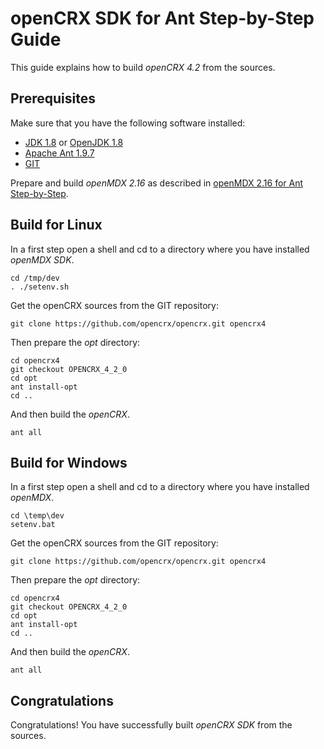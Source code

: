 # openCRX SDK for Ant Step-by-Step Guide #

This guide explains how to build _openCRX 4.2_ from the sources.

## Prerequisites ##

Make sure that you have the following software installed:

* [JDK 1.8](http://www.oracle.com/technetwork/java/javase/downloads/) or [OpenJDK 1.8](https://jdk8.java.net/)
* [Apache Ant 1.9.7](http://ant.apache.org/bindownload.cgi)
* [GIT](http://git-scm.com/downloads)

Prepare and build _openMDX 2.16_ as described in [openMDX 2.16 for Ant Step-by-Step](https://sourceforge.net/p/openmdx/wiki/Sdk216.StepByStepAnt/).

## Build for Linux ##

In a first step open a shell and cd to a directory where you have installed _openMDX SDK_. 

```
cd /tmp/dev
. ./setenv.sh
```

Get the openCRX sources from the GIT repository:

```
git clone https://github.com/opencrx/opencrx.git opencrx4
```

Then prepare the _opt_ directory:

```
cd opencrx4
git checkout OPENCRX_4_2_0
cd opt
ant install-opt
cd ..
```

And then build the _openCRX_.

```
ant all
```

## Build for Windows ##

In a first step open a shell and cd to a directory where you have installed _openMDX_.

```
cd \temp\dev
setenv.bat
```

Get the openCRX sources from the GIT repository:

```
git clone https://github.com/opencrx/opencrx.git opencrx4
```

Then prepare the _opt_ directory:

```
cd opencrx4
git checkout OPENCRX_4_2_0
cd opt
ant install-opt
cd ..
```

And then build the _openCRX_.

```
ant all
```

## Congratulations ##
Congratulations! You have successfully built _openCRX SDK_ from the sources.
